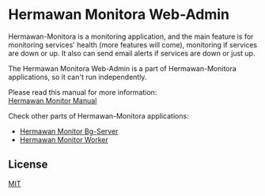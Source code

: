 # Hermawan Monitora Web-Admin
Hermawan-Monitora is a monitoring application, and the main feature is for monitoring services' health (more features will come), monitoring if services are down or up. It also can send email alerts if services are down or just up.

The Hermawan Monitora Web-Admin is a part of Hermawan-Monitora applications, so it can't run independently.

Please read this manual for more information:  
[Hermawan Monitor Manual](https://github.com/ming-hermawan/hermawan-monitora-manual/blob/master/hemawan-monitora-manual.pdf)

Check other parts of Hermawan-Monitora applications:
* [Hermawan Monitor Bg-Server](https://github.com/ming-hermawan/hermawan-monitora-bgserver)
* [Hermawan Monitor Worker](https://github.com/ming-hermawan/hermawan-monitora-worker)

## License

[MIT](https://choosealicense.com/licenses/mit/)
